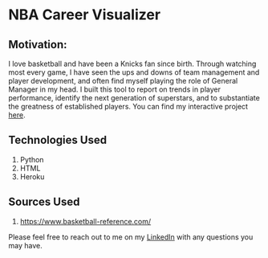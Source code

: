 # NBA Career Visualizer
## Motivation:
I love basketball and have been a Knicks fan since birth. Through watching most every game, I have seen the ups and downs of team management and player development, and often find myself playing the role of General Manager in my head. I built this tool to report on trends in player performance, identify the next generation of superstars, and to substantiate the greatness of established players. You can find my interactive project [here](https://nba-career-visualizer.herokuapp.com/).
## Technologies Used
1. Python
2. HTML
3. Heroku
## Sources Used
1. https://www.basketball-reference.com/


Please feel free to reach out to me on my [LinkedIn](https://www.linkedin.com/in/peter-einstein-cfa/) with any questions you may have.
